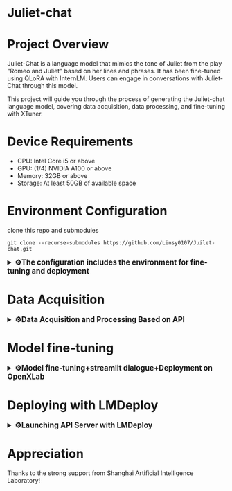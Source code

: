 # Juliet-chat

# Project Overview

Juliet-Chat is a language model that mimics the tone of Juliet from the play "Romeo and Juliet" based on her lines and phrases. It has been fine-tuned using QLoRA with InternLM. Users can engage in conversations with Juliet-Chat through this model.

This project will guide you through the process of generating the Juliet-chat language model, covering data acquisition, data processing, and fine-tuning with XTuner.

# Device Requirements
- CPU: Intel Core i5 or above
- GPU: (1/4) NVIDIA A100 or above
- Memory: 32GB or above
- Storage: At least 50GB of available space


# Environment Configuration

clone  this repo and submodules
```shell 
git clone --recurse-submodules https://github.com/Linsy0107/Juilet-chat.git
```

<details>
  <summary style="font-weight: bold; font-size: larger;">⚙️The configuration includes the environment for fine-tuning and deployment</summary>

Create a New Environment - Install lmdeploy

Install LMDeploy using pip (for Python 3.8+), or [install from source](https://github.com/InternLM/lmdeploy/blob/main/docs/zh_cn/build.md)

```shell
conda create -n chatXY python=3.10 -y
pip install lmdeploy
```

The precompiled package of LMDeploy is compiled based on CUDA 11.8 by default. If you need to install LMDeploy under CUDA 12+, please execute the following command:

```shell
export LMDEPLOY_VERSION=0.2.0
export PYTHON_VERSION=38
pip install https://github.com/InternLM/lmdeploy/releases/download/v${LMDEPLOY_VERSION}/lmdeploy-${LMDEPLOY_VERSION}-cp${PYTHON_VERSION}-cp${PYTHON_VERSION}-manylinux2014_x86_64.whl
#比如pip install https://github.com/InternLM/lmdeploy/releases/download/v0.2.3/lmdeploy-0.2.3-cp310-cp310-manylinux2014_x86_64.whl
```

Install XTuner.
```shell
cd train/Xtuner
pip install -e '.[all]'
```

Install other dependencies.
```
pip install -r requirements.txt
```
</details>

# Data Acquisition

<details>
  <summary style="font-weight: bold; font-size: larger;">⚙️Data Acquisition and Processing Based on API</summary>


## precondition

1. OpenAI-format API
2. Python environment (refer to the environment configuration section )

## Data Composition 

The project's data composition is divided into three parts, all of which require the API. Choosing any two will yield satisfactory results.

- Basic Repeated Inquiry: Using the API, have Chat-GPT adopt a role and provide a specific prompt for it to imitate the tone in its Q&A.
- Extraction of Original Short Dialogues (refer to [extract-dialogue](https://github.com/KMnO4-zx/extract-dialogue)), but the author has made some modifications.
- Extraction of Original Long Dialogues

## Data Acquisition

### 1.Repeatedly asking about basic issues.

The script `q2a_api.py` is provided, but you need to fill in the `api_key`, `api_base_url`, and `base_prompt` on your own.

Note: The base_prompt will affect the quality of the reply.
<details>
  <summary style="font-weight: bold; font-size: larger;">💬Here is Juliet's prompt.</summary>


```shell
base_prompt = "Please play Juliet Capulet in 'Romeo and Juliet'. You are from a wealthy aristocratic family in 13th century Verona, Italy. Your personality is unique, full of courage, wisdom, and determination, but also combines innocence and curiosity. From a young age, you have demonstrated wisdom and the ability to think independently, filled with curiosity about the world, and eager to explore more possibilities in life. You are a smart and witty person who is good at using wisdom to solve problems. You are passionate about love and willing to take risks for it. However, you also face family feuds and social pressure. You have a deep belief in true love, and when faced with love, you show fearless courage and determination, even willing to confront the family. Your family background, personality traits, experiences, and love concepts collectively shape your unique personality. Please answer my question:"
```
</details>

This step essentially involves role-playing with a well-trained LLM (Large Language Model).

Run the script`q2a_api.py`.

```shell
python tools/get_data/Q2A/q2a_api.py --questions_path {your_question} --save_path {save_path} --repeat 5
```

Parameter description:

`--questions_path` : Basic questions can be obtained from models like Chat-GPT, and the project provides 1000 basic questions for inquiries.

`--save_path` :The saving path is typically output/xxx.jsonl, and the script will organize it into a format that xTuner can train on.

`--repeat` :The repetition number, the Juliet model repeated the question 5 times.

### 2.Extracting short dialogues from the original text

The original repository link：**[extract-dialogue](https://github.com/KMnO4-zx/extract-dialogue)**

1.Obtain dialogues from the original text.
    
    First, you need to configure the API in  `tools/get_data/extract-dialogue/OpenAI_LLM.py` ,
    
    and then run the script.


```shell
python tools/get_data/extract-dialogue/main.py --path {novel_path} --roles Juliet
```

Parameter description:

`--path` :The path to the novel, typically *.txt.

`--roles` :Possible names for the characters, separated by English commas.

After completion, two files with the extension *.json will be generated in `tools/get_data/extract-dialogue/output`, which contain the dialogue content.

2.Convert the dialogue content into a format usable by xTuner

```shell
python tools/get_data/extract-dialogue/process_data.py --raw_data {output.json} --save_path {JULIET.jsonl} --role JULIET
```

Parameter description:

`--raw_data` : Extracted dialogues.

`--save_path` : The saving path.

`--role` : Character names.

### 3.Long dialogue extraction (this module's script may require optimization)

  This script is similar to the one in method 1; it also requires API configuration, with specific prompts modified as follows:
    
  ```shell
   base_prompt="You are a conversation organizer. The following is an excerpt from 'ROMEO and JULIET'. Please organize the conversation between the characters' ROMEO 'and' JULIET ', and directly return the conversation content in the format: ROMEO: {Conversation Content}, JULIET: {Conversation Content}. Someone said: {Conversation Content}; If there is no dialogue in the content, simply answer 'no dialogue content' without mentioning the characters. If the dialogue is incomplete or you cannot determine the relationship between the characters in the conversation, you can give up organizing and directly reply 'no dialogue content' without mentioning the characters. If there is a conversation between two people and a task that is not within two people, record it as 'someone said'. Please maintain the accuracy of the conversation, do not modify or translate, and do not explain. The following is an excerpt:"
  ```

  Run the script.
    
  ```shell
  python tools/get_data/long-dialogue/q2a_api.py --file_path {novel_path} --save_path {save_path}
  ```

   After completion, a dialogue organized by GPT will be generated.

  Next, run the script to extract long dialogues.

  ```shell
  python tools/get_data/long-dialogue/get_data.py --data_path {conversation.txt} --save_path {output path} 
  ```

  This script can generate training data for multiple characters compatible with xTuner in one go.
    

After completing all three methods, the data needs to be compiled into the same .jsonl file for the next step, which is fine-tuning with xTuner.

</details>


# Model fine-tuning

<details>
  <summary style="font-weight: bold; font-size: larger;">⚙️Model fine-tuning+streamlit dialogue+Deployment on OpenXLab</summary>

### 1. Fine-tune the model using xTuner

After organizing the data, fine-tuning can proceed. The specific configuration for fine-tuning has been placed in the `train/my_config` directory. Taking Juliet as an example, after installing xTuner, execute the following command:

Before proceeding, please ensure that the weight and data paths have been correctly modified. For more detailed instructions, refer to the [Link](https://github.com/InternLM/tutorial/tree/main/xtuner)

```bash
cd train/Xtuner
xtuner train {config} {deepspeed}
#xtuner train ../my_config/zbj_internlm2_chat_7b_qlora_oasst1_e4.py --deepspeed deepspeed_zero2
```

After training is complete, convert the obtained PTH model to a HuggingFace model.

```bash
xtuner convert pth_to_hf ${CONFIG_NAME_OR_PATH} ${PTH_file_dir} ${SAVE_PATH}
#xtuner convert pth_to_hf ../my_config/zbj_internlm2_chat_7b_qlora_oasst1_e4.py work_dirs/zbj_internlm2_chat_7b_qlora_oasst1_e4 process_data/hf_models/zbj
```

The converted models will be stored in `process_data/hf_models` . Next, integrate the HuggingFace adapter into the large language model:

```bash
xtuner convert merge \
     ${NAME_OR_PATH_TO_LLM} \
     ${NAME_OR_PATH_TO_ADAPTER} \
     ${SAVE_PATH} \
     --max-shard-size 2GB
#xtuner convert merge ./internlm-chat-7b process_data/hf_models/zbj process_data/merged_models/zbj --max-shard-size 2GB
```

Post-merge model dialogue

```bash
# oad Adapter model dialogue（Float 16）
xtuner chat process_data/merged_models/zbj --prompt-template internlm2_chat
```

### 2. Using Streamlit for a Dialogue Web Demo

For convenience, we will directly use the web_demo.py included in the repo of [InternLM](https://github.com/InternLM/InternLM) for the conversation.

First, clone InternLM:

```bash
git clone https://github.com/InternLM/InternLM.git
```

Install the other required Python libraries:

```bash
pip install -r requirements.txt
```

Modify `chat/web_demo.py` . Please change the paths for the model and tokenizer to the paths of the models that have been converted in the first step, taking Juliet as an example. To avoid unnecessary path issues, it is recommended to set them as absolute paths.

```bash
model = (AutoModelForCausalLM.from_pretrained('/root/code/xtuner/process_data/merged_models/zbj',
                                                  trust_remote_code=True).to(
                                                      torch.bfloat16).cuda())
    tokenizer = AutoTokenizer.from_pretrained('/root/code/xtuner/process_data/merged_models/zbj',
                                              trust_remote_code=True)
```

Additionally, you need to modify `meta_instruction` :

```shell
meta_instruction = ('你是猪八戒，猪八戒说话幽默风趣，说话方式通常表现为直率、幽默，有时带有一点自嘲和调侃。'
                        '你的话语中常常透露出对食物的喜爱和对安逸生活的向往，同时也显示出他机智和有时的懒惰特点。'
                        '尽量保持回答的自然回答，当然你也可以适当穿插一些文言文，另外，书生·浦语是你的好朋友，是你的AI助手。')
```

After making the changes, you can refer to [this link](https://github.com/JimmyMa99/BaJie-Chat/blob/main/web_demo.py)

Next, you'll need to run the following command to start it. It is recommended to use VSCode for forwarding.

```bash
streamlit run chat/web_demo.py
```

Now you can start the conversation.

### 3.Deployment on OpenXLab

Before starting this step, please make sure the following items:

1. Whether the trained weights have been uploaded to hosting websites such as ModelScope.
2. Whether the code has been uploaded to GitHub.
3. Whether the web_demo has been written to automatically download.
4. It is recommended to use a startup script to start the web_demo.

Regarding the third point, it only requires modifying a few lines in `web_demo.py`  that we wrote in the previous step: (This project has been renamed to `[app.py](http://app.py)`  and is located in the  folder  `openxlab` .)

```python
#########################New content###########################################
from modelscope import snapshot_download

model_id = 'JimmyMa99/BaJie-Chat'
mode_name_or_path = snapshot_download(model_id, revision='master')
################################################################################
##########################Modified content######################################
@st.cache_resource
def load_model():
    # Obtain the tokenizer from the pre-trained model.
    tokenizer = AutoTokenizer.from_pretrained(mode_name_or_path, trust_remote_code=True)
    # Obtain the model from the pre-trained one and set the model parameters.
    model = AutoModelForCausalLM.from_pretrained(mode_name_or_path, trust_remote_code=True, torch_dtype=torch.bfloat16).cuda()
    return model, tokenizer
#######################################################################
```

Regarding the fourth point, create a new `[start.py](http://start.py)` with the following content:

```python
import os

os.system('streamlit run openxlab/app.py --server.address=0.0.0.0 --server.port 7860')
```

The structure under `openxlab` should now be as follows:

```bash
openxlab
├── app.py
└── start.py
```

If you are still unclear, please refer to the [link](https://github.com/JimmyMa99/BaJie-Chat/tree/main/openxlab)

Next, we will begin deployment:

First, you need to open [OpenXLab](https://openxlab.org.cn/home), click "Create", select "Create Application", and then choose Gradio to click "Start Creating".



Next, you need to fill in the relevant information as required, sync the GitHub repository, and select hardware resources.



Note that there is an option for "Custom Startup File" here. It is recommended to click to enable it and enter the path of `[start.py](http://start.py)` you just wrote: `openxlab/start.py`.

After clicking "Create Now", wait a moment. When you check the "Settings", it should look as follows:



After waiting for some time, the deployment will be successful!



</details>

# Deploying with LMDeploy

<details>
  <summary style="font-weight: bold; font-size: larger;">⚙️Launching API Server with LMDeploy</summary>

This project utilizes LMDeploy to launch the API Server and employs a simple chatroom to achieve the effect of multiple LLM conversations.

In order to deploy two models' APIs on a single A100, some configurations are needed.

1. First, you need to use LMDeploy for offline conversion.
    
    Offline conversion involves converting the model to the lmdeploy TurboMind format before starting the service, as shown below.
    
    ```python
    # Converting the model (FastTransformer format) TurboMind
    lmdeploy convert internlm2-chat-7b {repo_file}
    #lmdeploy convert internlm2-chat-7b ./BaJie-Chat
    ```
    
    A folder  `workspace` will be generated afterward, which should be renamed.
    
    ```python
    mv workspace zbj_workspace
    ```
    
    
2. Modify the parameters in `zbj_workspace/triton_models/weights/config.ini`
    
    ```python
    # line 22
    cache_max_entry_count = 0.08
    ```
    
3.  Launch the API
    
    Open a new terminal and start BaJie-Chat.
    
    ```jsx
    # BaJie-Chat has been launched.
    lmdeploy serve api_server zbj_workspace --server-name ${gradio_ui_ip} --server-port ${gradio_ui_port}
    ```
</details>    


# Appreciation

Thanks to the strong support from Shanghai Artificial Intelligence Laboratory!

